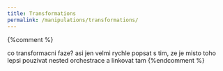 ```yaml
---
title: Transformations
permalink: /manipulations/transformations/
---
```


{%comment %}

co transformacni faze? asi jen velmi rychle popsat s tim, ze je misto toho lepsi pouzivat nested orchestrace a linkovat tam
{%endcomment %}